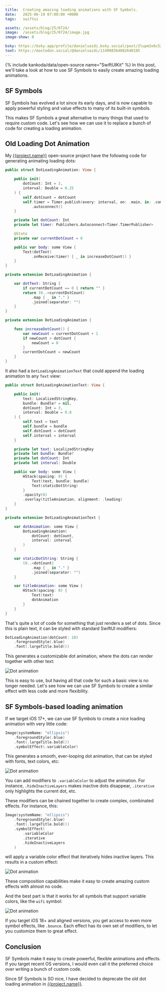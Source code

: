 ```yaml
---
title:  Creating amazing loading animations with SF Symbols.
date:   2025-06-19 07:00:00 +0000
tags:   swiftui

assets: /assets/blog/25/0724/
image:  /assets/blog/25/0724/image.jpg
image-show: 0

bsky: https://bsky.app/profile/danielsaidi.bsky.social/post/3lupm3x6c522z
toot: https://mastodon.social/@danielsaidi/114908364082640185
---
```


{% include kankoda/data/open-source name="SwiftUIKit" %}
In this post, we'll take a look at how to use SF Symbols to easily create amazing loading animations.

<!--![Blog post header]({{image}})-->


## SF Symbols

SF Symbols has evolved a lot since its early days, and is now capable to apply powerful styling and value effects to many of its built-in symbols.

This makes SF Symbols a great alternative to many things that used to require custom code. Let's see how we can use it to replace a bunch of code for creating a loading animation.


## Old Loading Dot Animation

My [{{project.name}}]({{project.url}}) open-source project have the following code for generating animating loading dots:

```swift
public struct DotLoadingAnimation: View {

    public init(
        dotCount: Int = 3,
        interval: Double = 0.25
    ) {
        self.dotCount = dotCount
        self.timer = Timer.publish(every: interval, on: .main, in: .common)
            .autoconnect()
    }

    private let dotCount: Int
    private let timer: Publishers.Autoconnect<Timer.TimerPublisher>

    @State
    private var currentDotCount = 0

    public var body: some View {
        Text(dotText)
            .onReceive(timer) { _ in increaseDotCount() }
    }
}

private extension DotLoadingAnimation {

    var dotText: String {
        if currentDotCount == 0 { return "" }
        return (0..<currentDotCount)
            .map { _ in "." }
            .joined(separator: "")
    }
}

private extension DotLoadingAnimation {

    func increaseDotCount() {
        var newCount = currentDotCount + 1
        if newCount > dotCount {
            newCount = 0
        }
        currentDotCount = newCount
    }
}
```

It also had a `DotLoadingAnimationText` that could append the loading animation to any `Text` view:

```swift
public struct DotLoadingAnimationText: View {

    public init(
        text: LocalizedStringKey,
        bundle: Bundle? = nil,
        dotCount: Int = 3,
        interval: Double = 0.8
    ) {
        self.text = text
        self.bundle = bundle
        self.dotCount = dotCount
        self.interval = interval
    }

    private let text: LocalizedStringKey
    private let bundle: Bundle?
    private let dotCount: Int
    private let interval: Double

    public var body: some View {
        HStack(spacing: 0) {
            Text(text, bundle: bundle)
            Text(staticDotString)
        }
        .opacity(0)
        .overlay(titleAnimation, alignment: .leading)
    }
}

private extension DotLoadingAnimationText {

    var dotAnimation: some View {
        DotLoadingAnimation(
            dotCount: dotCount,
            interval: interval
        )
    }

    var staticDotString: String {
        (0..<dotCount)
            .map { _ in "." }
            .joined(separator: "")
    }

    var titleAnimation: some View {
        HStack(spacing: 0) {
            Text(text)
            dotAnimation
        }
    }
}
```

That's quite a lot of code for something that just renders a set of dots. Since this is plain text, it can be styled with standard SwiftUI modifiers:

```swift
DotLoadingAnimation(dotCount: 10)
    .foregroundStyle(.blue)
    .font(.largeTitle.bold())
```

This generates a customizable dot animation, where the dots can render together with other text:

![Dot animation]({{page.assets}}/dots-custom.gif)

This is easy to use, but having all that code for such a basic view is no longer needed. Let's see how we can use SF Symbols to create a similar effect with less code and more flexibility.


## SF Symbols-based loading animation

If we target iOS 17+, we can use SF Symbols to create a nice loading animation with very little code:

```swift
Image(systemName: "ellipsis")
    .foregroundStyle(.blue)
    .font(.largeTitle.bold())
    .symbolEffect(.variableColor)
```

This generates a smooth, ever-looping dot animation, that can be styled with fonts, text colors, etc:

![Dot animation]({{page.assets}}/dots-symbol.gif)

You can add modifiers to `.variableColor` to adjust the animation. For instance, `.hideInactiveLayers` makes inactive dots disappear, `.iterative` only highlights the current dot, etc.

These modifiers can be chained together to create complex, combinated effects. For instance, this:

```swift
Image(systemName: "ellipsis")
    .foregroundStyle(.blue)
    .font(.largeTitle.bold())
    .symbolEffect(
        .variableColor
        .iterative
        .hideInactiveLayers
    )
```

will apply a variable color effect that iteratively hides inactive layers. This results in a custom effect:

![Dot animation]({{page.assets}}/dots-symbol-styled.gif)

These composition capabilities make it easy to create amazing custom effects with almost no code. 

And the best part is that it works for all symbols that support variable colors, like the `wifi` symbol:

![Dot animation]({{page.assets}}/wifi.gif)

If you target iOS 18+ and aligned versions, you get access to even more symbol effects, like `.bounce`. Each effect has its own set of modifiers, to let you customize them to great effect.




## Conclusion

SF Symbols make it easy to create powerful, flexible animations and effects. If you target recent OS versions, I would even call it the preferred choice over writing a bunch of custom code.

Since SF Symbols is SO nice, I have decided to deprecate the old dot loading animation in [{{project.name}}]({{project.url}}).